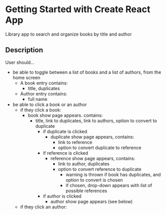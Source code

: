 # Getting Started with Create React App

Library app to search and organize books by title and author

## Description

User should...

- be able to toggle between a list of books and a list of authors, from the home screen
  - A book entry contains:
    - title, duplicates
  - Author entry contains:
    - full name
- be able to click a book or an author
  - if they click a book:
    - book show page appears. contains:
      - title, link to duplicates, link to authors, option to convert to duplicate
        - if duplicate is clicked
          - duplicate show page appears, contains:
            - link to reference
            - option to convert duplicate to reference
        - if reference is clicked
          - reference show page appears, contains:
            - link to author, duplicates
            - option to convert reference to duplicate
              - warning is thrown if book has duplicates, and option to convert is chosen
              - if chosen, drop-down appears with list of possible references
        - if author is clicked
          - author show page appears (see below)
  - if they click an author:
